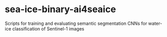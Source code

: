 # sea-ice-binary-ai4seaice
 Scripts for training and evaluating semantic segmentation CNNs for water-ice classification of Sentinel-1 images
